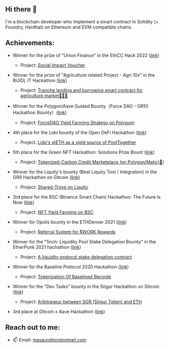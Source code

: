 ## Hi there 👋

I'm a blockchain developer who implement a smart contract in Solidity (+ Foundry, Hardhat) on Ethereum and EVM compatible chains.


## Achievements:

- Winner for the prize of "Union Finance" in the EthCC Hack 2022 ([link](https://medium.com/@dereksilva/ethcc-hack-2022-winners-3461e41c8b42))
  - Project: [Social Impact Voucher](https://github.com/masaun/social-impact-voucher) 

- Winner for the prize of "Agriculture related Project - Agri 10x" in the BUIDL IT Hackathon ([link](https://devfolio.co/projects/tranche-lending-and-borrowing-for-agriculture-869e))
  - Project: [Tranche lending and borrowing smart contract for agriculture market👩‍🌾🌽 ](https://github.com/masaun/tranche-lending-and-borrowing-for-agriculture-market )
  
- Winner for the Polygon/Aave Guided Bounty（Force DAO - GR10 Hackathon Bounty）([link](https://blog.forcedao.com/force-dao-gr10-hackathon-bounty-results-74a34a8a45ff))
  - Project: [ForceDAO Yield Farming Strategy on Polygon](https://github.com/masaun/forceDAO-yield-farming-strategy-on-polygon))

- 4th place for the Lido bounty of the Open DeFi Hackathon ([link](https://blog.lido.fi/lido-open-defi-hackathon-round-up/))
  - Project: [Lido's stETH as a yield source of PoolTogether](https://github.com/masaun/lido-stETH-as-yield-source?ref=blog.lido.fi) 

- 5th place for the Green NFT Hackathon: Solutions Prize Bount ([link](https://gitcoin.co/issue/GreenNFT/GreenNFTs/1/100025260))
  - Project: [Tokenized-Carbon Credit Marketplace (on Polygon/Matic)🌱](https://github.com/masaun/tokenized-carbon-credit-marketplace))

- Winner for the Liquity's bounty (Best Liquity Tool / Integration) in the GR9 Hackathon on Gitcoin ([link](https://medium.com/liquity/liquity-gr9-hackathon-winners-f5566a30958f))
  - Project: [Shared-Trove on Liquity](https://github.com/masaun/shared-trove-on-liquity)

- 3rd place for the BSC (Binance Smart Chain) Hackathon: The Future Is Now ([link](https://gitcoin.co/issue/binancex/Grant-projects/17/100024656))
  - Project: [NFT Yield Farming on BSC](https://github.com/masaun/NFT-yield-farming)

- Winner for Opolis bounty in the ETHDenver 2021 ([link](https://devfolio.co/projects/referral-system-for-dollarwork-rewards-0059))
  - Project: [Referral System for $WORK Rewards](https://github.com/masaun/referral-system-for-work-rewards)

- Winner for the "1inch: Liquidity Pool Stake Delegation Bounty" in the EtherPunk 2021 hachathon ([link](https://devfolio.co/projects/a-liquidity-protocol-stake-delegation-contract-1232))
  - Project: [A liquidity protocol stake delegation contract](https://github.com/masaun/stake-delegation-contract)

- Winner for the Baseline Protocol 2020 Hackathon ([link](https://gitcoin.co/issue/ethereum-oasis/baseline-roadmap/163/100024426))
  - Project: [Tokenization Of Baselined Records](https://github.com/masaun/tokenization-of-baselined-records)

- Winner for the "Dev Tasks" bounty in the Sögur Hackathon on Gitcoin ([link](https://link.medium.com/ZITCebrMNcb))
  - Project: [Arbitrageur between SGR (Sögur Token) and ETH](https://github.com/masaun/arbitrageur-between-sgr-and-eth)

- 3rd place at Gitcoin x Aave Hackathon ([link](https://medium.com/aave/gitcoin-x-aave-hackathon-recap-f61d24af2cb))


## Reach out to me:

- 📫 Email: masaun@protonmail.com

<!--
**masaun/masaun** is a ✨ _special_ ✨ repository because its `README.md` (this file) appears on your GitHub profile.

Here are some ideas to get you started:

- 🔭 I’m currently working on ...
- 🌱 I’m currently learning ...
- 👯 I’m looking to collaborate on ...
- 🤔 I’m looking for help with ...
- 💬 Ask me about ...
- 📫 How to reach me: ...
- 😄 Pronouns: ...
- ⚡ Fun fact: ...
-->
